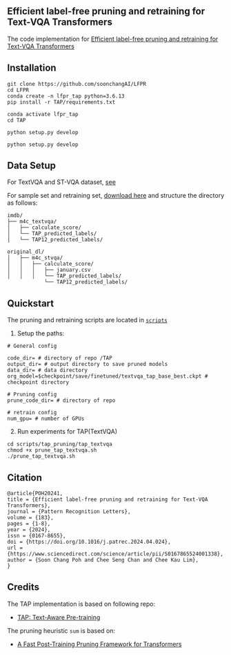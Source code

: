 ## Efficient label-free pruning and retraining for Text-VQA Transformers

The code implementation for [Efficient label-free pruning and retraining for Text-VQA Transformers](https://www.sciencedirect.com/science/article/abs/pii/S0167865524001338)
## Installation 
```
git clone https://github.com/soonchangAI/LFPR
cd LFPR
conda create -n lfpr_tap python=3.6.13
pip install -r TAP/requirements.txt

conda activate lfpr_tap
cd TAP

python setup.py develop

python setup.py develop

```

## Data Setup

For TextVQA and ST-VQA dataset, [see](TAP/data/README.md)

For sample set and retraining set, [download here](https://drive.google.com/drive/folders/1ls7UOG7eg6gP8gXEnijrkTUvDMkIGxIN?usp=sharing) and structure the directory as follows:
```
imdb/
├── m4c_textvqa/
│   ├── calculate_score/
│   └── TAP_predicted_labels/
│   └── TAP12_predicted_labels/

original_dl/
│   ├── m4c_stvqa/
│   │   ├── calculate_score/
│   │   │   ├── january.csv
│   │   │   └── TAP_predicted_labels/
            └── TAP12_predicted_labels/

```

## Quickstart

The pruning and retraining scripts are located in <code>[scripts](scripts)</code>

1. Setup the paths:

```
# General config

code_dir= # directory of repo /TAP
output_dir= # output directory to save pruned models
data_dir= # data directory
org_model=$checkpoint/save/finetuned/textvqa_tap_base_best.ckpt # checkpoint directory

# Pruning config
prune_code_dir= # directory of repo

# retrain config
num_gpu= # number of GPUs

```

2. Run experiments for TAP(TextVQA)

```
cd scripts/tap_pruning/tap_textvqa
chmod +x prune_tap_textvqa.sh
./prune_tap_textvqa.sh
```

## Citation

```
@article{POH20241,
title = {Efficient label-free pruning and retraining for Text-VQA Transformers},
journal = {Pattern Recognition Letters},
volume = {183},
pages = {1-8},
year = {2024},
issn = {0167-8655},
doi = {https://doi.org/10.1016/j.patrec.2024.04.024},
url = {https://www.sciencedirect.com/science/article/pii/S0167865524001338},
author = {Soon Chang Poh and Chee Seng Chan and Chee Kau Lim},
}
```

## Credits

The TAP implementation is based on following repo:
* [TAP: Text-Aware Pre-training](https://github.com/microsoft/TAP)

The pruning heuristic <code>sum</code> is based on:
* [A Fast Post-Training Pruning Framework for Transformers](https://github.com/WoosukKwon/retraining-free-pruning)

